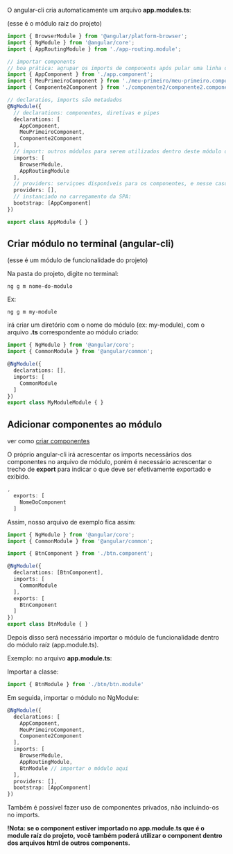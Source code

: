 O angular-cli cria automaticamente um arquivo **app.modules.ts**:

(esse é o módulo raiz do projeto)

```ts
import { BrowserModule } from '@angular/platform-browser';
import { NgModule } from '@angular/core';
import { AppRoutingModule } from './app-routing.module';

// importar components
// boa prática: agrupar os imports de components após pular uma linha dos imports iniciais
import { AppComponent } from './app.component';
import { MeuPrimeiroComponent } from './meu-primeiro/meu-primeiro.component';
import { Componente2Component } from './componente2/componente2.component';

// declaratios, imports são metadados
@NgModule({
  // declarations: componentes, diretivas e pipes
  declarations: [
    AppComponent,
    MeuPrimeiroComponent,
    Componente2Component
  ],
  // import: outros módulos para serem utilizados dentro deste módulo ou de algum componente que pertence a este módulo
  imports: [
    BrowserModule,
    AppRoutingModule
  ],
  // providers: serviçoes disponíveis para os componentes, e nesse caso, na aplicação global, já que AppModule é global:
  providers: [],
  // instanciado no carregamento da SPA:
  bootstrap: [AppComponent]
})

export class AppModule { }
```

## Criar módulo no terminal (angular-cli)
(esse é um módulo de funcionalidade do projeto)

Na pasta do projeto, digite no terminal:

```$
ng g m nome-do-modulo
```

Ex:
```$
ng g m my-module
```

irá criar um diretório com o nome do módulo (ex: my-module), com o arquivo **.ts** correspondente ao módulo criado:

```ts
import { NgModule } from '@angular/core';
import { CommonModule } from '@angular/common';

@NgModule({
  declarations: [],
  imports: [
    CommonModule
  ]
})
export class MyModuleModule { }
```

## Adicionar componentes ao módulo
ver como [criar componentes]()

O próprio angular-cli irá acrescentar os imports necessários dos componentes no arquivo de módulo, porém é necessário acrescentar o trecho de **export** para indicar o que deve ser efetivamente exportado e exibido.

```ts
,
  exports: [
    NomeDoComponent
  ]
```

Assim, nosso arquivo de exemplo fica assim:

```ts
import { NgModule } from '@angular/core';
import { CommonModule } from '@angular/common';

import { BtnComponent } from './btn.component';

@NgModule({
  declarations: [BtnComponent],
  imports: [
    CommonModule
  ],
  exports: [
    BtnComponent
  ]
})
export class BtnModule { }
```

Depois disso será necessário importar o módulo de funcionalidade dentro do módulo raíz (app.module.ts).

Exemplo:
no arquivo **app.module.ts**:

Importar a classe:
```ts
import { BtnModule } from './btn/btn.module'
```

Em seguida, importar o módulo no NgModule:

```ts
@NgModule({
  declarations: [
    AppComponent,
    MeuPrimeiroComponent,
    Componente2Component
  ],
  imports: [
    BrowserModule,
    AppRoutingModule,
    BtnModule // importar o módulo aqui
  ],
  providers: [],
  bootstrap: [AppComponent]
})
```

Também é possível fazer uso de componentes privados, não incluindo-os no imports.

**!Nota: se o component estiver importado no app.module.ts que é o module raíz do projeto, você também poderá utilizar o component dentro dos arquivos html de outros components.**
